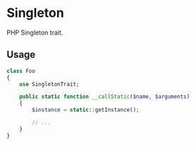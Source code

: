# Singleton
PHP Singleton trait.

## Usage
```php
class Foo
{
    use SingletonTrait;

    public static function __callStatic($name, $arguments)
    {
        $instance = static::getInstance();

        // ...
    }
}
```
